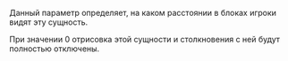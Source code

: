 Данный параметр определяет, на каком расстоянии в блоках игроки видят эту сущность.

При значении 0 отрисовка этой сущности и столкновения с ней будут полностью отключены.